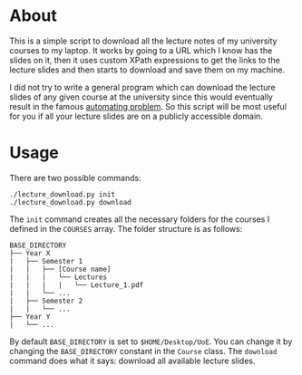 # About
This is a simple script to download all the lecture notes of my university courses to my laptop. It works by going to a URL which I know has the slides on it, then it uses custom XPath expressions to get the links to the lecture slides and then starts to download and save them on my machine.  

I did not try to write a general program which can download the lecture slides of any given course at the university since this would eventually result in the famous [automating problem](https://xkcd.com/1319/). So this script will be most useful for you if all your lecture slides are on a publicly accessible domain.

# Usage

There are two possible commands:
```
./lecture_download.py init
./lecture_download.py download
```

The `init` command creates all the necessary folders for the courses I defined in the `COURSES` array. The folder structure is as follows:
```
BASE_DIRECTORY
├── Year X
|   ├── Semester 1
|   |   ├── [Course name]
|   |   |   └── Lectures
|   |   |   |   └── Lecture_1.pdf
|   |   └── ...
|   ├── Semester 2
|   |   └── ...
├── Year Y
|   └── ...
```
By default `BASE_DIRECTORY` is set to `$HOME/Desktop/UoE`. You can change it by changing the `BASE_DIRECTORY` constant in the `Course` class.
The `download` command does what it says: download all available lecture slides.

